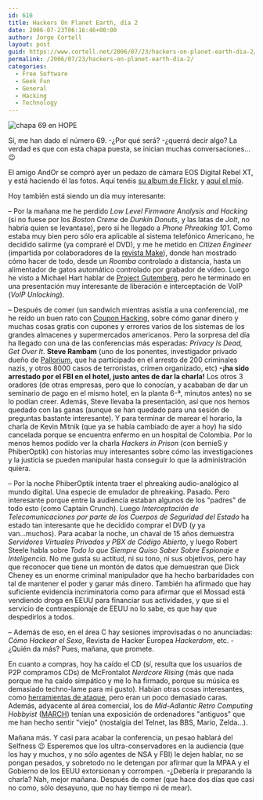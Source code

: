 ```yaml
---
id: 616
title: Hackers On Planet Earth, dí­a 2
date: 2006-07-23T06:16:46+00:00
author: Jorge Cortell
layout: post
guid: https://www.cortell.net/2006/07/23/hackers-on-planet-earth-dia-2/
permalink: /2006/07/23/hackers-on-planet-earth-dia-2/
categories:
  - Free Software
  - Geek Fun
  - General
  - Hacking
  - Technology
---
```

![chapa 69 en HOPE](https://static.flickr.com/60/195919920_bd1a46227e_t.jpg "chapa 69 en HOPE")

Sí­, me han dado el número 69. -¿Por qué será? -¿querrá decir algo? La verdad es que con esta chapa puesta, se inician muchas conversaciones... 😉
  
El amigo AndOr se compró ayer un pedazo de cámara EOS Digital Rebel XT, y está haciendo él las fotos. Aquí­ tenéis <a title="Hope6 photos" target="_blank" href="https://www.flickr.com/photos/63335142@N00/sets/72157594207962739/">su album de Flickr</a>, y <a title="Mis fotos" target="_blank" href="https://flickr.com/photos/jcortell/sets/72157594208443911/">aquí­ el mí­o</a>.

Hoy también está siendo un dí­a muy interesante:

– Por la mañana me he perdido _Low Level Firmware Analysis and Hacking_ (si no fuese por los _Boston Creme_ de _Dunkin Donuts_, y las latas de _Jolt_, no habrí­a quien se levantase), pero sí­ he llegado a _Phone Phreaking 101_. Como estaba muy bien pero sólo era aplicable al sistema telefónico Americano, he decidido salirme (ya compraré el DVD), y me he metido en _Citizen Engineer_ (impartida por colaboradores de la <a title="Make" target="_blank" href="https://www.makezine.com/">revista Make</a>), donde han mostrado cómo hacer de todo, desde un _Roomba_ controlado a distancia, hasta un alimentador de gatos automático controlado por grabador de ví­deo. Luego he visto a Michael Hart hablar de <a title="Gutemberg.org" target="_blank" href="https://www.gutenberg.org/">Project Gutemberg</a>, pero he terminado en una presentación muy interesante de liberación e interceptación de VoIP (_VoIP Unlocking_).

– Después de comer (un sandwich mientras asistí­a a una conferencia), me he reí­do un buen rato con <a title="YMMV Radio" target="_blank" href="https://ymmvradio.com/">Coupon Hacking</a>, sobre cómo ganar dinero y muchas cosas gratis con cupones y errores varios de los sistemas de los grandes almacenes y supermercados americanos. Pero la sorpresa del dí­a ha llegado con una de las conferencias más esperadas: _Privacy Is Dead, Get Over It_. **Steve Rambam** (uno de los ponentes, investigador privado dueño de <a title="Pallorium" target="_blank" href="https://www.pallorium.com/">Pallorium</a>, que ha participado en el arresto de 200 criminales nazis, y otros 8000 casos de terroristas, crimen organizado, etc) **-¡ha sido arrestado por el FBI en el hotel, justo antes de dar la charla!** Los otros 3 oradores (de otras empresas, pero que lo conocí­an, y acababan de dar un seminario de pago en el mismo hotel, en la planta 6-ª, minutos antes) no se lo podí­an creer. Además, Steve llevaba la presentación, así­ que nos hemos quedado con las ganas (aunque se han quedado para una sesión de preguntas bastante interesante). Y para terminar de marear el horario, la charla de Kevin Mitnik (que ya se habí­a cambiado de ayer a hoy) ha sido cancelada porque se encuentra enfermo en un hospital de Colombia. Por lo menos hemos podido ver la charla _Hackers in Prison_ (con bernieS y PhiberOptik) con historias muy interesantes sobre cómo las investigaciones y la justicia se pueden manipular hasta conseguir lo que la administración quiera.

– Por la noche PhiberOptik intenta traer el phreaking audio-analógico al mundo digital. Una especie de emulador de phreaking. Pasado. Pero interesante porque entre la audiencia estaban algunos de los "padres" de todo esto (como Captain Crunch). Luego _Interceptación de Telecomunicaciones por parte de los Cuerpos de Seguridad del Estado_ ha estado tan interesante que he decidido comprar el DVD (y ya van...muchos). Para acabar la noche, un chaval de 15 años demuestra _Servidores Virtuales Privados y PBX de Código Abierto_, y luego Robert Steele habla sobre _Todo lo que Siempre Quiso Saber Sobre Espionaje e Inteligencia_. No me gusta su actitud, ni su tono, ni sus objetivos, pero hay que reconocer que tiene un montón de datos que demuestran que Dick Cheney es un enorme criminal manipulador que ha hecho barbaridades con tal de mantener el poder y ganar más dinero. También ha afirmado que hay suficiente evidencia incriminatoria como para afirmar que el Mossad está vendiendo droga en EEUU para financiar sus actividades, y que si el servicio de contraespionaje de EEUU no lo sabe, es que hay que despedirlos a todos.
  
– Además de eso, en el área C hay sesiones improvisadas o no anunciadas: _Cómo Hackear el Sexo_, Revista de Hacker Europea _Hackerdom_, etc. -¿Quién da más? Pues, mañana, que promete.

En cuanto a compras, hoy ha caí­do el CD (sí­, resulta que los usuarios de P2P compramos CDs) de McFrontalot _Nerdcore Rising_ (más que nada porque me ha caí­do simpático y me lo ha firmado, porque su música es demasiado techno-lame para mi gusto). Habí­an otras cosas interesantes, como <a target="_blank" title="Immunity Canvas" href="https://www.immunityinc.com/products-canvas-gallery.shtml">herramientas de ataque</a>, pero eran un poco demasiado caras. Además, adyacente al área comercial, los de _Mid-Adlantic Retro Computing Hobbyist_ (<a title="MARCH" target="_blank" href="https://marchclub.org/">MARCH</a>) tení­an una exposición de ordenadores "antiguos" que me han hecho sentir "viejo" (nostalgia del Telnet, las BBS, Mario, Zelda...).

Mañana más. Y casi para acabar la conferencia, un pesao hablará del Selfness 😉 Esperemos que los ultra-conservadores en la audiencia (que los hay y muchos, y no sólo agentes de NSA y FBI) le dejen hablar, no se pongan pesados, y sobretodo no le detengan por afirmar que la MPAA y el Gobierno de los EEUU extorsionan y corrompen. -¿Deberí­a ir preparando la charla? Nah, mejor mañana. Después de comer (que hace dos dí­as que casi no como, sólo desayuno, que no hay tiempo ni de mear).